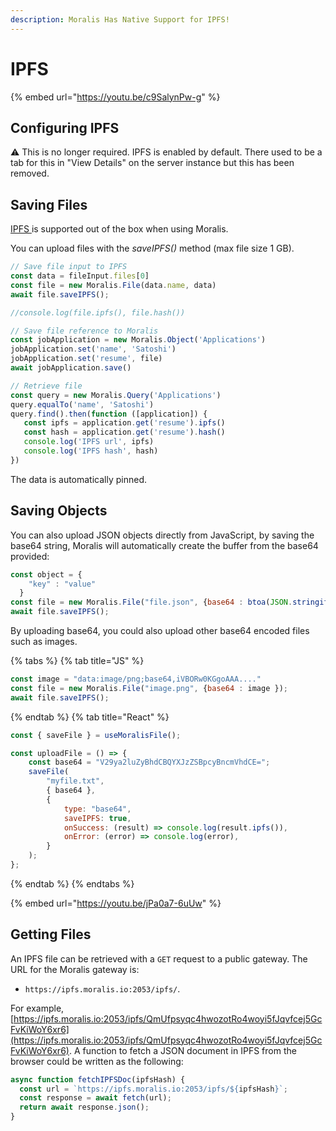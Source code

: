 ```yaml
---
description: Moralis Has Native Support for IPFS!
---
```


# IPFS

{% embed url="https://youtu.be/c9SalynPw-g" %}

## Configuring IPFS

⚠️ This is no longer required. IPFS is enabled by default. There used to be a tab for this in "View Details" on the server instance but this has been removed.

## Saving Files

[IPFS ](https://ipfs.io)is supported out of the box when using Moralis.

You can upload files with the _saveIPFS()_ method (max file size 1 GB).

```javascript
// Save file input to IPFS
const data = fileInput.files[0]
const file = new Moralis.File(data.name, data)
await file.saveIPFS();

//console.log(file.ipfs(), file.hash())

// Save file reference to Moralis
const jobApplication = new Moralis.Object('Applications')
jobApplication.set('name', 'Satoshi')
jobApplication.set('resume', file)
await jobApplication.save()

// Retrieve file
const query = new Moralis.Query('Applications')
query.equalTo('name', 'Satoshi')
query.find().then(function ([application]) {
   const ipfs = application.get('resume').ipfs()
   const hash = application.get('resume').hash()
   console.log('IPFS url', ipfs)
   console.log('IPFS hash', hash)
})
```

The data is automatically pinned.

## Saving Objects

You can also upload JSON objects directly from JavaScript, by saving the base64 string, Moralis will automatically create the buffer from the base64 provided:

```javascript
const object = {
    "key" : "value"
  }
const file = new Moralis.File("file.json", {base64 : btoa(JSON.stringify(object))});
await file.saveIPFS();
```

By uploading base64, you could also upload other base64 encoded files such as images.

{% tabs %}
{% tab title="JS" %}

```javascript
const image = "data:image/png;base64,iVBORw0KGgoAAA...."
const file = new Moralis.File("image.png", {base64 : image });
await file.saveIPFS();
```

{% endtab %}
{% tab title="React" %}

```javascript
const { saveFile } = useMoralisFile();

const uploadFile = () => {
    const base64 = "V29ya2luZyBhdCBQYXJzZSBpcyBncmVhdCE=";
    saveFile(
        "myfile.txt",
        { base64 },
        {
            type: "base64",
            saveIPFS: true,
            onSuccess: (result) => console.log(result.ipfs()),
            onError: (error) => console.log(error),
        }
    );
};
```

{% endtab %}
{% endtabs %}

{% embed url="https://youtu.be/jPa0a7-6uUw" %}

## Getting Files

An IPFS file can be retrieved with a `GET` request to a public gateway. The URL for the Moralis gateway is:

* `https://ipfs.moralis.io:2053/ipfs/`.

For example, [https://ipfs.moralis.io:2053/ipfs/QmUfpsyqc4hwozotRo4woyi5fJqvfcej5GcFvKiWoY6xr6](https://ipfs.moralis.io:2053/ipfs/QmUfpsyqc4hwozotRo4woyi5fJqvfcej5GcFvKiWoY6xr6). A function to fetch a JSON document in IPFS from the browser could be written as the following:

```javascript
async function fetchIPFSDoc(ipfsHash) {
  const url = `https://ipfs.moralis.io:2053/ipfs/${ipfsHash}`;
  const response = await fetch(url);
  return await response.json();
}
```
